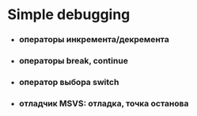# Simple debugging

* ### операторы инкремента/декремента

* ### операторы break, continue

* ### оператор выбора switch

* ### отладчик MSVS: отладка, точка останова

